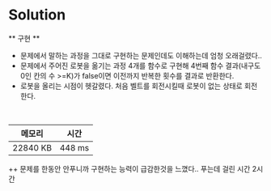 # Solution

** 구현 **
- 문제에서 말하는 과정을 그대로 구현하는 문제인데도 이해하는데 엄청 오래걸렸다..
- 문제에서 주어진 로봇을 옮기는 과정 4개를 함수로 구현해 4번째 함수 결과(내구도 0인 칸의 수 >=K)가 false이면 이전까지 반복한 횟수를 결과로 반환한다.
- 로봇을 올리는 시점이 헷갈렸다. 처음 벨트를 회전시킬때 로봇이 없는 상태로 회전한다.

</br>

|메모리|시간|
|---|---|
|22840 KB|448 ms|

++ 문제를 한동안 안푸니까 구현하는 능력이 급감한것을 느꼈다.. 푸는데 걸린 시간 2시간